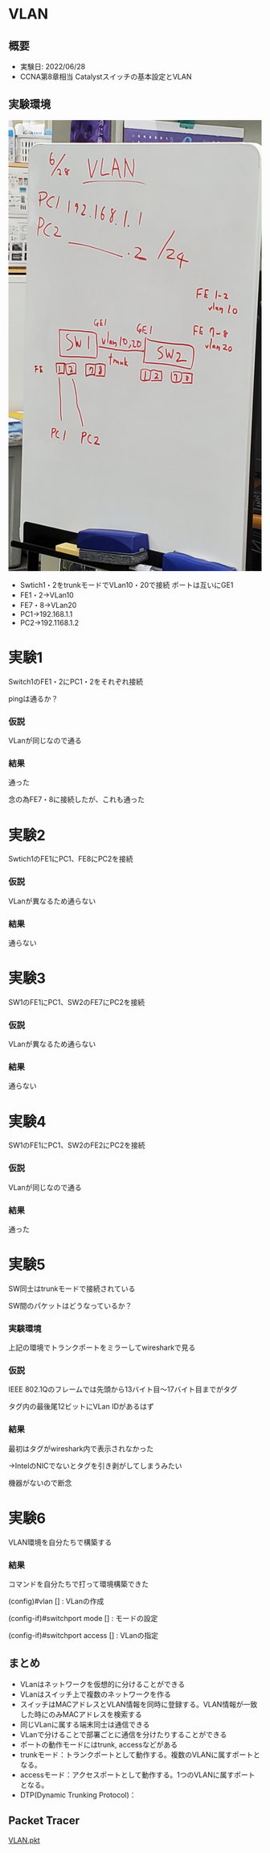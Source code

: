# VLAN
## 概要
- 実験日: 2022/06/28
- CCNA第8章相当 Catalystスイッチの基本設定とVLAN
## 実験環境
![実験環境](images/20220628vlan/01.jpg)
- Swtich1・2をtrunkモードでVLan10・20で接続
ポートは互いにGE1
- FE1・2→VLan10
- FE7・8→VLan20
- PC1→192.168.1.1
- PC2→192.1168.1.2

# 実験1

Switch1のFE1・2にPC1・2をそれぞれ接続

pingは通るか？

### 仮説

VLanが同じなので通る

### 結果

通った

念の為FE7・8に接続したが、これも通った

# 実験2

Swtich1のFE1にPC1、FE8にPC2を接続

### 仮説

VLanが異なるため通らない

### 結果

通らない

# 実験3

SW1のFE1にPC1、SW2のFE7にPC2を接続

### 仮説

VLanが異なるため通らない

### 結果

通らない

# 実験4

SW1のFE1にPC1、SW2のFE2にPC2を接続

### 仮説

VLanが同じなので通る

### 結果

通った

# 実験5

SW同士はtrunkモードで接続されている

SW間のパケットはどうなっているか？

### 実験環境

上記の環境でトランクポートをミラーしてwiresharkで見る

### 仮説

IEEE 802.1Qのフレームでは先頭から13バイト目〜17バイト目までがタグ

タグ内の最後尾12ビットにVLan IDがあるはず

### 結果

最初はタグがwireshark内で表示されなかった

→IntelのNICでないとタグを引き剥がしてしまうみたい

機器がないので断念

# 実験6

VLAN環境を自分たちで構築する

### 結果

コマンドを自分たちで打って環境構築できた

(config)#vlan [] : VLanの作成

(config-if)#switchport mode [] : モードの設定

(config-if)#switchport access [] : VLanの指定

## まとめ

- VLanはネットワークを仮想的に分けることができる
- VLanはスイッチ上で複数のネットワークを作る
- スイッチはMACアドレスとVLAN情報を同時に登録する。VLAN情報が一致した時にのみMACアドレスを検索する
- 同じVLanに属する端末同士は通信できる
- VLanで分けることで部署ごとに通信を分けたりすることができる
- ポートの動作モードにはtrunk, accessなどがある
- trunkモード：トランクポートとして動作する。複数のVLANに属すポートとなる。
- accessモード：アクセスポートとして動作する。1つのVLANに属すポートとなる。
- DTP(Dynamic Trunking Protocol)：
## Packet Tracer

[VLAN.pkt](pkt/VLAN.pkt)